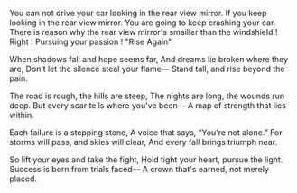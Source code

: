 You can not drive your car looking in the rear view mirror. If you keep looking in the rear view mirror. You are going to keep crashing your car. There is reason why the rear view mirror's smailler than the windshield ! Right ! Pursuing your passion ! "Rise Again"

When shadows fall and hope seems far, And dreams lie broken where they are, Don’t let the silence steal your flame— Stand tall, and rise beyond the pain.

The road is rough, the hills are steep, The nights are long, the wounds run deep. But every scar tells where you've been— A map of strength that lies within.

Each failure is a stepping stone, A voice that says, “You're not alone.” For storms will pass, and skies will clear, And every fall brings triumph near.

So lift your eyes and take the fight, Hold tight your heart, pursue the light. Success is born from trials faced— A crown that's earned, not merely placed.
